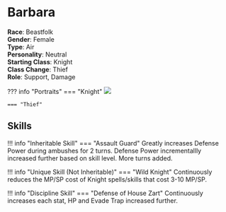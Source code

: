 # Barbara

**Race**: Beastfolk  
**Gender**: Female  
**Type**: Air  
**Personality**: Neutral  
**Starting Class**: Knight  
**Class Change**: Thief  
**Role**: Support, Damage

??? info "Portraits"
    === "Knight"
        ![](../img/barbara-knight.png)

    === "Thief"

## Skills

!!! info "Inheritable Skill"
    === "Assault Guard"
        Greatly increases Defense Power during ambushes for 2 turns. Defense Power incrementallly increased further based on skill level. More turns added.

!!! info "Unique Skill (Not Inheritable)"
    === "Wild Knight"
        Continuously reduces the MP/SP cost of Knight spells/skills that cost 3-10 MP/SP.

!!! info "Discipline Skill"
    === "Defense of House Zart"
        Continuously increases each stat, HP and Evade Trap increased further.

